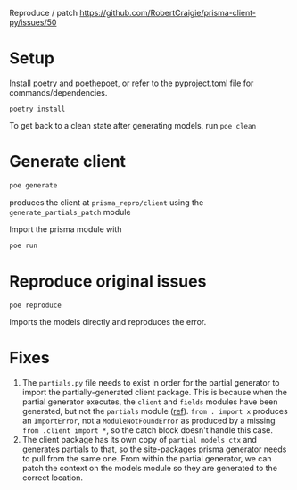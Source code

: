 Reproduce / patch https://github.com/RobertCraigie/prisma-client-py/issues/50

# Setup

Install poetry and poethepoet, or refer to the pyproject.toml file for commands/dependencies.

```
poetry install
```

To get back to a clean state after generating models, run `poe clean`

# Generate client

```bash
poe generate
```

produces the client at `prisma_repro/client` using the `generate_partials_patch` module

Import the prisma module with

```bash
poe run
```

# Reproduce original issues

```
poe reproduce
```

Imports the models directly and reproduces the error.

# Fixes

1. The `partials.py` file needs to exist in order for the partial generator to import the partially-generated client package. This is because when the partial generator executes, the `client` and `fields` modules have been generated, but not the `partials` module ([ref](https://github.com/RobertCraigie/prisma-client-py/blob/main/src/prisma/__init__.py#L27-L34)). `from . import x` produces an `ImportError`, not a `ModuleNotFoundError` as produced by a missing `from .client import *`, so the catch block doesn't handle this case.
2. The client package has its own copy of `partial_models_ctx` and generates partials to that, so the site-packages prisma generator needs to pull from the same one. From within the partial generator, we can patch the context on the models module so they are generated to the correct location.